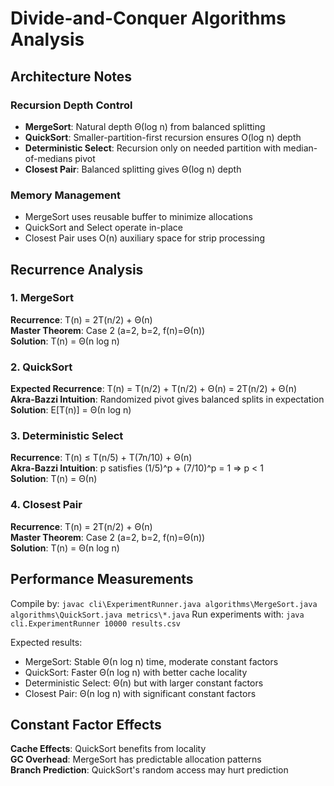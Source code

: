 # Divide-and-Conquer Algorithms Analysis

## Architecture Notes

### Recursion Depth Control
- **MergeSort**: Natural depth Θ(log n) from balanced splitting
- **QuickSort**: Smaller-partition-first recursion ensures O(log n) depth
- **Deterministic Select**: Recursion only on needed partition with median-of-medians pivot
- **Closest Pair**: Balanced splitting gives Θ(log n) depth

### Memory Management
- MergeSort uses reusable buffer to minimize allocations
- QuickSort and Select operate in-place
- Closest Pair uses O(n) auxiliary space for strip processing

## Recurrence Analysis

### 1. MergeSort
**Recurrence**: T(n) = 2T(n/2) + Θ(n)  
**Master Theorem**: Case 2 (a=2, b=2, f(n)=Θ(n))  
**Solution**: T(n) = Θ(n log n)

### 2. QuickSort
**Expected Recurrence**: T(n) = T(n/2) + T(n/2) + Θ(n) = 2T(n/2) + Θ(n)  
**Akra-Bazzi Intuition**: Randomized pivot gives balanced splits in expectation  
**Solution**: E[T(n)] = Θ(n log n)

### 3. Deterministic Select
**Recurrence**: T(n) ≤ T(n/5) + T(7n/10) + Θ(n)  
**Akra-Bazzi Intuition**: p satisfies (1/5)^p + (7/10)^p = 1 ⇒ p < 1  
**Solution**: T(n) = Θ(n)

### 4. Closest Pair
**Recurrence**: T(n) = 2T(n/2) + Θ(n)  
**Master Theorem**: Case 2 (a=2, b=2, f(n)=Θ(n))  
**Solution**: T(n) = Θ(n log n)

## Performance Measurements

Compile by: `javac cli\ExperimentRunner.java algorithms\MergeSort.java algorithms\QuickSort.java metrics\*.java`
Run experiments with: `java cli.ExperimentRunner 10000 results.csv`

Expected results:
- MergeSort: Stable Θ(n log n) time, moderate constant factors
- QuickSort: Faster Θ(n log n) with better cache locality
- Deterministic Select: Θ(n) but with larger constant factors
- Closest Pair: Θ(n log n) with significant constant factors

## Constant Factor Effects

**Cache Effects**: QuickSort benefits from locality  
**GC Overhead**: MergeSort has predictable allocation patterns  
**Branch Prediction**: QuickSort's random access may hurt prediction